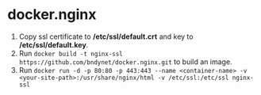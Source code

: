 # docker.nginx

1. Copy ssl certificate to **/etc/ssl/default.crt** and key to **/etc/ssl/default.key**.
1. Run `docker build -t nginx-ssl https://github.com/bndynet/docker.nginx.git` to build an image.
1. Run `docker run -d -p 80:80 -p 443:443 --name <container-name> -v <your-site-path>:/usr/share/nginx/html -v /etc/ssl:/etc/ssl nginx-ssl`

